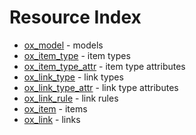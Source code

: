 # Resource Index

- [ox_model](ox_model.md) - models
- [ox_item_type](ox_item_type.md) - item types
- [ox_item_type_attr](ox_item_type_attr.md) - item type attributes
- [ox_link_type](ox_link_type.md) - link types
- [ox_link_type_attr](ox_link_type_attr.md) - link type attributes
- [ox_link_rule](ox_link_rule.md) - link rules
- [ox_item](ox_item.md) - items
- [ox_link](ox_item.md) - links
